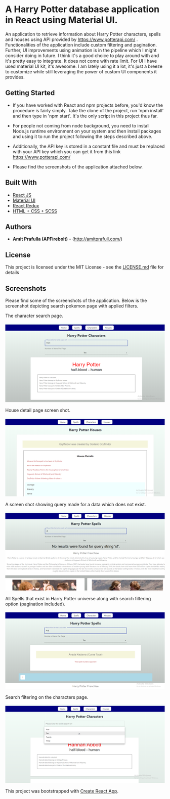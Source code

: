 # A Harry Potter database application in React using Material UI.

An application to retrieve information about Harry Potter characters, spells and houses using API 
provided by https://www.potterapi.com/ . Functionalities of the
application include custom filtering and pagination. Further, UI improvements 
using animation is in the pipeline which I might consider doing in future. 
I think it's a good choice to play around with and it's pretty easy to integrate. It does not come
with rate limit. For UI I have used material UI kit, it's awesome. I am lately using it a lot, it's just a breeze to customize while
still leveraging the power of custom UI components it provides. 

## Getting Started

* If you have worked with React and npm projects before, you'd know the procedure is fairly simply. Take the clone of the project, run 'npm install' and then
type in 'npm start'. It's the only script in this project thus far.

* For people not coming from node background, you need to install Node.js
runtime environment on your system and then install packages and using it to run the project following the steps described above. 

* Additionally, the API key is stored in a constant file and must be replaced
with your API key which you can get it from this link https://www.potterapi.com/

* Please find the screenshots of the application attached below.

## Built With

* [React JS](https://reactjs.org/)
* [Material UI](https://material-ui.com/)
* [React Redux](https://redux.js.org/)
* [HTML + CSS + SCSS](https://www.w3schools.com/html/html_css.asp)

## Authors

* **Amit Prafulla (APFirebolt)** - (http://amitprafull.com/)

## License

This project is licensed under the MIT License - see the [LICENSE.md](LICENSE.md) file for details

## Screenshots

Please find some of the screenshots of the application. Below is the screenshot depicting search pokemon page with
applied filters.

The character search page.

![alt text](./screenshots/character_search.PNG)

House detail page screen shot.

![alt text](./screenshots/houses_detail.PNG)

A screen shot showing query made for a data which does not 
exist.

![alt text](./screenshots/not_found.PNG)

All Spells that exist in Harry Potter universe along with
search filtering option (pagination included).

![alt text](./screenshots/spells_filter.PNG)

Search filtering on the characters page.

![alt text](./screenshots/search_filtering.png)

This project was bootstrapped with [Create React App](https://github.com/facebook/create-react-app).

